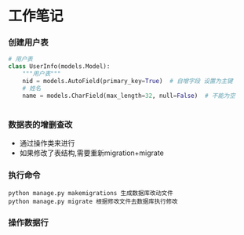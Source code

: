 # 工作笔记

### 创建用户表

```python
# 用户表
class UserInfo(models.Model):
    """用户表"""
    nid = models.AutoField(primary_key=True)  # 自增字段 设置为主键
    # 姓名
    name = models.CharField(max_length=32, null=False)  # 不能为空
    
```

### 数据表的增删查改
- 通过操作类来进行
- 如果修改了表结构,需要重新migration+migrate

### 执行命令
    python manage.py makemigrations 生成数据库改动文件
    python manage.py migrate 根据修改文件去数据库执行修改
    
### 操作数据行